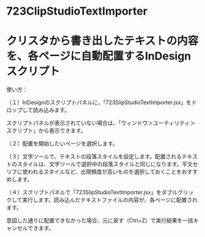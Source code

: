 # 723ClipStudioTextImporter
クリスタから書き出したテキストの内容を、各ページに自動配置するInDesignスクリプト
==================================

使い方：

（１）InDesignのスクリプトパネルに、「723SlipStudioTextImporter.jsx」をドロップして読み込みます。

スクリプトパネルが表示されていない場合は、「ウィンドウ＞ユーティリティ＞スクリプト」から表示できます。

（２）配置を開始したいページを選択します。

（３）文字ツールで、テキストの段落スタイルを設定します。配置されるテキストのスタイルは、文字ツールで選択中の段落スタイルと同じになります。平文セリフに使われるスタイルなど、出現頻度が高いものを選択しておくことをおすすめします。

（４）スクリプトパネルで「723SlipStudioTextImporter.jsx」をダブルクリックして実行します。読み込んだテキストファイルの内容が、各ページに配置されます。

 
意図した通りに配置できなかった場合、元に戻す（Ctrl+Z）で実行結果を一括キャンセルできます。
